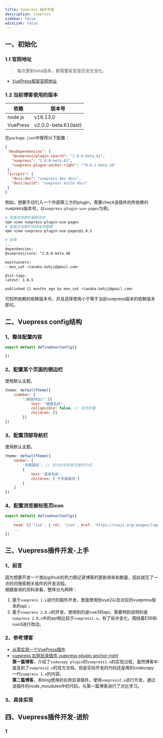 ```yaml
---
title: Vuepress 操作手册
description: vuepress
sidebar: false
editLink: false
---
```

 ## 一、初始化
 ### 1.1 官网地址
> 每次更新beta版本，都需要留意是否发生变化。
 - [VuePress框架官网地址](https://v2.vuepress.vuejs.org/zh/)

 ### 1.2 当前博客使用的版本
 | 依赖 | 版本号 |
 | --- | ---|
 |node.js|v16.13.0|
 |VuePress|v2.0.0-beta.61(last)|

 在`package.json`中推荐以下配置：
 ```json
 {
  "devDependencies": {
    "@vuepress/plugin-search": "2.0.0-beta.61",
    "vuepress": "2.0.0-beta.61",
    "vuepress-plugin-anchor-right": "^0.0.1-beta.18"
  },
  "scripts": {
    "docs:dev": "vuepress dev docs",
    "docs:build": "vuepress build docs"
  }
}
 ```
例如，想要手动引入一个外部第三方的plugin，需要check该插件的所依赖的vuepress版本号，以`vuepress-plugin-use-pages`为例。
```bash
# 查看该依赖的最新信息
npm view vuepress-plugin-use-pages
# 查看该依赖的具体版本数据
npm view vuepress-plugin-use-pages@1.0.5

# 结果
...
dependencies:
@vuepress/core: ^2.0.0-beta.48 

maintainers:
- mon_sat <tanaka.kohji@gmail.com>

dist-tags:
latest: 1.0.5

published 11 months ago by mon_sat <tanaka.kohji@gmail.com>
```
可知所依赖的依赖版本号，并且选择使用小于等于当前vuepress版本的依赖版本即可。

## 二、Vuepress config结构

### 1、整体配置内容
```js
export default defineUserConfig({

})
```

### 2、配置某个页面的侧边栏
使用默认主题。
```js
theme: defaultTheme({
    sidebar: {
        "/画面地址/":[{
            text: "画面名称",
            collapsible: false, // 是否折叠
            children: []
        }]
})
```

### 3、配置顶部导航栏
使用默认主题。
```js
theme: defaultTheme({
    navbar: [
        '页面路径', // 显示的名称是页面的介绍
        {
            text:'菜单名称',
            children: ['子页面路径']
        }
    ]
})
```

### 4、配置浏览器标签页icon
```js
export default defineUserConfig({
    ...
    head: [['link', { rel: 'icon', href: 'https://vuejs.org/images/logo.png' }]],
    ...
})
```

## 三、Vuepress插件开发-上手

### 1、前言
因为想要开发一个类似github的热力图记录博客的更新频率和数量，因此就花了一点时间搜索相关插件的开发流程。<br/>
根据查询的资料来看，整体分为两种：<br/>
1. 基于`vuepress 1.x`进行的插件开发，里面使用到vue2以及对应的vuepress版本的api；
2. 基于`vuepress 2.0.x`的开发，使用到的是vue3的api，需要特别说明的是`vuepress 2.0.x`中的api相比较于`vuepress1.x`，有了些许变化，围绕着ES6和vue3进行改动。

### 2、参考博客
- [从零实现一个VuePress插件](https://juejin.cn/post/7052994563295674405)
- [vuepress 右侧目录插件 vuepress-plugin-anchor-right](https://www.cnblogs.com/dingshaohua/p/16618802.html)<br/>
**第一篇博客**，介绍了`codecopy plugin`的`vuepress1.x`的实现过程，虽然博客中提及到了`vuepress2.x`的官方文档，但是实际开发的代码还是用的codecopy一代`vuepress 1.x`的内容。<br/>
**第二篇博客**，本blog使用的右侧目录插件，使用`vuepress2.x`进行开发，通过该插件的node_moudules中的代码，与第一篇博客进行了对比学习。

### 3、具体实现


## 四、Vuepress插件开发-进阶

### 1